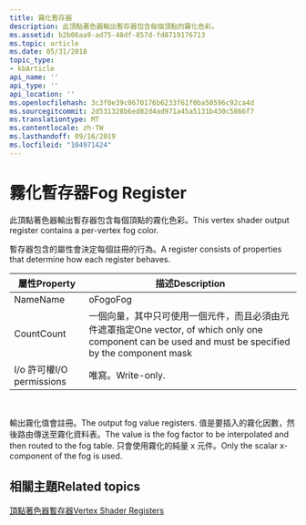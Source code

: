 ```yaml
---
title: 霧化暫存器
description: 此頂點著色器輸出暫存器包含每個頂點的霧化色彩。
ms.assetid: b2b06aa9-ad75-48df-857d-fd8719176713
ms.topic: article
ms.date: 05/31/2018
topic_type:
- kbArticle
api_name: ''
api_type: ''
api_location: ''
ms.openlocfilehash: 3c3f0e39c0670176b6233f61f0ba50596c92ca4d
ms.sourcegitcommit: 2d531328b6ed82d4ad971a45a5131b430c5866f7
ms.translationtype: MT
ms.contentlocale: zh-TW
ms.lasthandoff: 09/16/2019
ms.locfileid: "104971424"
---
```

# <a name="fog-register"></a><span data-ttu-id="21b8e-103">霧化暫存器</span><span class="sxs-lookup"><span data-stu-id="21b8e-103">Fog Register</span></span>

<span data-ttu-id="21b8e-104">此頂點著色器輸出暫存器包含每個頂點的霧化色彩。</span><span class="sxs-lookup"><span data-stu-id="21b8e-104">This vertex shader output register contains a per-vertex fog color.</span></span>

<span data-ttu-id="21b8e-105">暫存器包含的屬性會決定每個註冊的行為。</span><span class="sxs-lookup"><span data-stu-id="21b8e-105">A register consists of properties that determine how each register behaves.</span></span>



| <span data-ttu-id="21b8e-106">屬性</span><span class="sxs-lookup"><span data-stu-id="21b8e-106">Property</span></span>        | <span data-ttu-id="21b8e-107">描述</span><span class="sxs-lookup"><span data-stu-id="21b8e-107">Description</span></span>                                                                                     |
|-----------------|-------------------------------------------------------------------------------------------------|
| <span data-ttu-id="21b8e-108">Name</span><span class="sxs-lookup"><span data-stu-id="21b8e-108">Name</span></span>            | <span data-ttu-id="21b8e-109">oFog</span><span class="sxs-lookup"><span data-stu-id="21b8e-109">oFog</span></span>                                                                                            |
| <span data-ttu-id="21b8e-110">Count</span><span class="sxs-lookup"><span data-stu-id="21b8e-110">Count</span></span>           | <span data-ttu-id="21b8e-111">一個向量，其中只可使用一個元件，而且必須由元件遮罩指定</span><span class="sxs-lookup"><span data-stu-id="21b8e-111">One vector, of which only one component can be used and must be specified by the component mask</span></span> |
| <span data-ttu-id="21b8e-112">I/o 許可權</span><span class="sxs-lookup"><span data-stu-id="21b8e-112">I/O permissions</span></span> | <span data-ttu-id="21b8e-113">唯寫。</span><span class="sxs-lookup"><span data-stu-id="21b8e-113">Write-only.</span></span>                                                                                     |



 

<span data-ttu-id="21b8e-114">輸出霧化值會註冊。</span><span class="sxs-lookup"><span data-stu-id="21b8e-114">The output fog value registers.</span></span> <span data-ttu-id="21b8e-115">值是要插入的霧化因數，然後路由傳送至霧化資料表。</span><span class="sxs-lookup"><span data-stu-id="21b8e-115">The value is the fog factor to be interpolated and then routed to the fog table.</span></span> <span data-ttu-id="21b8e-116">只會使用霧化的純量 x 元件。</span><span class="sxs-lookup"><span data-stu-id="21b8e-116">Only the scalar x-component of the fog is used.</span></span>

## <a name="related-topics"></a><span data-ttu-id="21b8e-117">相關主題</span><span class="sxs-lookup"><span data-stu-id="21b8e-117">Related topics</span></span>

<dl> <dt>

[<span data-ttu-id="21b8e-118">頂點著色器暫存器</span><span class="sxs-lookup"><span data-stu-id="21b8e-118">Vertex Shader Registers</span></span>](dx9-graphics-reference-asm-vs-registers.md)
</dt> </dl>

 

 




